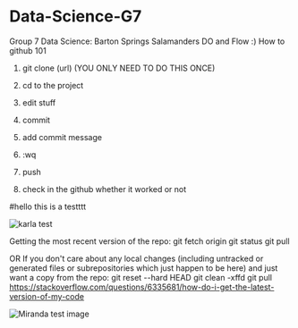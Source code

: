 # Data-Science-G7
Group 7 Data Science: Barton Springs Salamanders DO and Flow :)
How to github 101 
1. git clone (url) (YOU ONLY NEED TO DO THIS ONCE)

2. cd to the project
3. edit stuff 
4. commit 
5. add commit message 
6. :wq 
7. push 
8. check in the github whether it worked or not 

#hello this is a testttt

![karla test](http://127.0.0.1:40251/graphics/f8e6ad12-fd58-4a8d-aeb3-aaa5652e5b0f.png)




Getting the most recent version of the repo:
git fetch origin
git status
git pull


OR
If you don't care about any local changes (including untracked or generated files or subrepositories which just happen to be here) and just want a copy from the repo:
git reset --hard HEAD
git clean -xffd
git pull
https://stackoverflow.com/questions/6335681/how-do-i-get-the-latest-version-of-my-code


![Miranda test image](https://edupod.cns.utexas.edu/rstudio/graphics/4b6b507d-0564-4147-a9fb-08afc9b1a525.png)
